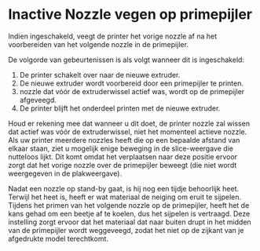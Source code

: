 Inactive Nozzle vegen op primepijler
====
Indien ingeschakeld, veegt de printer het vorige nozzle af na het voorbereiden van het volgende nozzle in de primepijler.

De volgorde van gebeurtenissen is als volgt wanneer dit is ingeschakeld:
1. De printer schakelt over naar de nieuwe extruder.
2. De nieuwe extruder wordt voorbereid door een primepijler te printen.
3. nozzle dat vóór de extruderwissel actief was, wordt op de primepijler afgeveegd.
4. De printer blijft het onderdeel printen met de nieuwe extruder.

Houd er rekening mee dat wanneer u dit doet, de printer nozzle zal wissen dat actief was vóór de extruderwissel, niet het momenteel actieve nozzle. Als uw printer meerdere nozzles heeft die op een bepaalde afstand van elkaar staan, ziet u mogelijk enige beweging in de slice-weergave die nutteloos lijkt. Dit komt omdat het verplaatsen naar deze positie ervoor zorgt dat het vorige nozzle over de primepijler beweegt (die niet wordt weergegeven in de plakweergave).

Nadat een nozzle op stand-by gaat, is hij nog een tijdje behoorlijk heet. Terwijl het heet is, heeft er wat materiaal de neiging om eruit te sijpelen. Tijdens het primen van het volgende nozzle op de primepijler, heeft het de kans gehad om een beetje af te koelen, dus het sijpelen is vertraagd. Deze instelling zorgt ervoor dat het materiaal dat naar buiten drupt in het midden van de primepijler wordt weggeveegd, zodat het niet op de zijkant van je afgedrukte model terechtkomt.